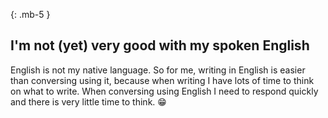 <div class="resume-section-content col-md-10" markdown="1">

{: .mb-5 }
## I'm not (yet) very good with my spoken English

English is not my native language. So for me, writing in English is easier than conversing using it, because when writing I have lots of time to think on what to write. When conversing using English I need to respond quickly and there is very little time to think. :grin:

</div>
